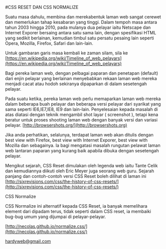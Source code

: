#CSS RESET DAN CSS NORMALIZE

Suatu masa dahulu, membina dan merekabentuk laman web sangat cerewet dan memerlukan tahap kesabaran yang tinggi. Dalam tempoh masa antara tahun 2003 hingga 2010, pada mulanya dua pelayar iaitu Netscape dan Internet Exporer bersaing antara satu sama lain, dengan spesifikasi HTML yang sedikit berlainan, kemudian timbul satu persatu pesaing lain seperti Opera, Mozilla, Firefox, Safari dan lain-lain.

Untuk gambaran garis masa kembali ke zaman silam, sila ke [https://en.wikipedia.org/wiki/Timeline_of_web_pelayars](https://en.wikipedia.org/wiki/Timeline_of_web_pelayars)

Bagi pereka laman web, dengan pelbagai paparan dan penetapan (default) dari enjin pelayar yang berlainan menyebabkan rekaan laman web mereka menjadi cacat atau hodoh sekiranya dipaparkan di dalam sesetengah pelayar.

Pada suatu ketika, pereka laman web perlu memaparkan laman web mereka dalam beberapa buah pelayar dan beberapa versi pelayar dari syarikat yang sama seperti IE6,IE7,IE8, IE9 dan lain-lain. Penyelesaian kepada masalah di atas diatasi dengan teknik mengambil shot layar ( screenshot ), tetapi kena beratur untuk proses  shooting laman web dengan banyak versi dan variasi pelayar. [http://browsershots.org/](http://browsershots.org)

Jika anda perhatikan, selalunya, terdapat laman web akan ditulis dengan best view with Firefox, best view with Internet Exporer, best view with Mozilla dan sebagainya. Ia bagi mengatasi masalah rungutan pelawat laman web lantaran paparan yang kurang baik apabila dibuka dengan sesetengah pelayar.

Mengikut sejarah, CSS Reset dimulakan oleh legenda web iaitu Tante Celik dan kemudiannya diikuti oleh Eric Meyer juga seorang web guru. Sejarah panjang dan contoh-contoh versi CSS Reset boleh dilihat di laman ini [http://sixrevisions.com/css/the-history-of-css-resets/](http://sixrevisions.com/css/the-history-of-css-resets/) 

CSS Normalize 

CSS Normalize ini alternatif kepada CSS Reset, ia banyak memelihara element dari dipadam terus, tidak seperti dalam CSS reset, ia membaiki bug-bug umum yang dijumpai di pelayar-pelayar. 

[http://necolas.github.io/normalize.css/](http://necolas.github.io/normalize.css/)







hardyweb@gmail.com 
